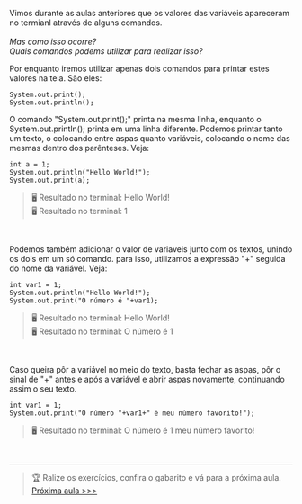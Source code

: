 <p> Vimos durante as aulas anteriores que os valores das variáveis apareceram no termianl através de alguns comandos. <br> <br>
<i> Mas como isso ocorre? </i> <br>
<i> Quais comandos podems utilizar para realizar isso? </i> <br>
<p> Por enquanto iremos utilizar apenas dois comandos para printar estes valores na tela. São eles: </p>

```
System.out.print();
System.out.println();
```

O comando "System.out.print();" printa na mesma linha, enquanto o System.out.println(); printa  em uma linha diferente. Podemos printar tanto um texto, o colocando entre aspas quanto variáveis, colocando o nome das mesmas dentro dos parênteses. Veja: </p>

```
int a = 1;
System.out.println("Hello World!");
System.out.print(a);
```
> 🖥 Resultado no terminal: Hello World! <br>
> 🖥 Resultado no terminal: 1

<br>

<p> Podemos também adicionar o valor de variaveis junto com os textos, unindo os dois em um só comando. para isso, utilizamos a expressão "+" seguida do nome da variável. Veja: </p>

```
int var1 = 1;
System.out.println("Hello World!");
System.out.print("O número é "+var1);
```
> 🖥 Resultado no terminal: Hello World! <br>
> 🖥 Resultado no terminal: O número é 1

<br>

<p> Caso queira pôr a variável no meio do texto, basta fechar as aspas, pôr o sinal de "+" antes e após a variável e abrir aspas novamente, continuando assim o seu texto. </p> 

```
int var1 = 1;
System.out.print("O número "+var1+" é meu número favorito!");
```
> 🖥 Resultado no terminal: O número é 1 meu número favorito!

<br> <hr>

> 🏆 Ralize os exercícios, confira o gabarito e vá para a próxima aula.
<a href="https://github.com/Pedroo-Nietoo/Java/tree/main/4.%20If%20e%20Else"> Próxima aula >>> </a>
